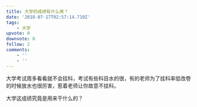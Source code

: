```yaml
---
title: 大学的成绩有什么用？
date: '2018-07-17T02:57:14.710Z'
tags:
    - 大学
upvote: 0
downvote: 0
follow: 2
comments:
    - ''
    - ''
---
```


大学考试周多看看就不会挂科，考试有些科目水的很，有的老师为了挂科率低改卷的时候放水也很厉害，惹着老师让你故意不挂科。

大学这成绩究竟是用来干什么的？
